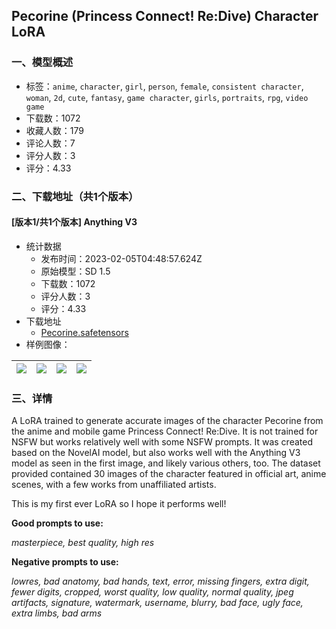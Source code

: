 ## Pecorine (Princess Connect! Re:Dive) Character LoRA
### 一、模型概述

- 标签：`anime`, `character`, `girl`, `person`, `female`, `consistent character`, `woman`, `2d`, `cute`, `fantasy`, `game character`, `girls`, `portraits`, `rpg`, `video game`
- 下载数：1072
- 收藏人数：179
- 评论人数：7
- 评分人数：3
- 评分：4.33

### 二、下载地址（共1个版本）

#### [版本1/共1个版本] Anything V3

- 统计数据
  - 发布时间：2023-02-05T04:48:57.624Z
  - 原始模型：SD 1.5
  - 下载数：1072
  - 评分人数：3
  - 评分：4.33
- 下载地址
  - [Pecorine.safetensors](https://civitai.com/api/download/models/7862)
- 样例图像：

| <img src="https://image.civitai.com/xG1nkqKTMzGDvpLrqFT7WA/4833a133-5c4e-4ce3-484c-a3fdd95a3b00/width=450/73962.jpeg" /> | <img src="https://image.civitai.com/xG1nkqKTMzGDvpLrqFT7WA/58681f52-d82a-40b5-77b1-b05a5cefd600/width=450/73961.jpeg" /> | <img src="https://image.civitai.com/xG1nkqKTMzGDvpLrqFT7WA/92a839b4-eccc-4371-1540-5810d78b5800/width=450/73968.jpeg" /> | <img src="https://image.civitai.com/xG1nkqKTMzGDvpLrqFT7WA/27fd3ee3-4477-4087-3ffc-c5dd294fa600/width=450/73967.jpeg" /> |
| ---- | ---- | ---- | ---- |


### 三、详情
<p>A LoRA trained to generate accurate images of the character Pecorine from the anime and mobile game Princess Connect! Re:Dive. It is not trained for NSFW but works relatively well with some NSFW prompts. It was created based on the NovelAI model, but also works well with the Anything V3 model as seen in the first image, and likely various others, too. The dataset provided contained 30 images of the character featured in official art, anime scenes, with a few works from unaffiliated artists.</p><p></p><p>This is my first ever LoRA so I hope it performs well!</p><p></p><p><strong>Good prompts to use:</strong></p><p></p><p><em>masterpiece, best quality, high res</em></p><p></p><p><strong>Negative prompts to use:</strong></p><p></p><p><em>lowres, bad anatomy, bad hands, text, error, missing fingers, extra digit, fewer digits, cropped, worst quality, low quality, normal quality, jpeg artifacts, signature, watermark, username, blurry, bad face, ugly face, extra limbs, bad arms</em></p>